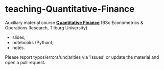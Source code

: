# teaching-Quantitative-Finance
Auxiliary material course **[Quantitative Finance](https://uvt.osiris-student.nl/#/onderwijscatalogus/extern/examenprogramma/16160/3C200-2022?taal=en)** (BSc Econometrics & Operations Research, Tilburg University):
- slides;
- notebooks (Python);
- notes.

Please report typos/errors/unclarities via 'Issues' or update the material and open a pull request.
